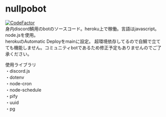 # nullpobot  
[![CodeFactor](https://www.codefactor.io/repository/github/taku1417/nullpo-bot/badge)](https://www.codefactor.io/repository/github/taku1417/nullpo-bot)  
身内discord鯖用のbotのソースコード。heroku上で稼働。言語はjavascript。node.jsを使用。  
herokuのAutomatic Deployをmainに設定。
超環境依存してるので自鯖で立てても機能しません。コミュニティbotであるため修正予定もありませんのでご了承ください。
  
使用ライブラリ  
・discord.js  
・dotenv  
・node-cron  
・node-schedule  
・pify  
・uuid  
・pg  
  

